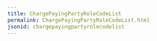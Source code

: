 ```yaml
---
title: ChargePayingPartyRoleCodeList
permalink: ChargePayingPartyRoleCodeList.html
jsonid: chargepayingpartyrolecodelist
---
```


